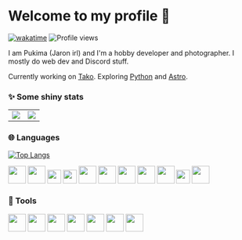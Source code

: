 # Welcome to my profile 👋
[![wakatime](https://wakatime.com/badge/user/b2c79944-f8be-4ec3-ba15-c571148b471a.svg)](https://wakatime.com/@b2c79944-f8be-4ec3-ba15-c571148b471a) ![Profile views](https://komarev.com/ghpvc/?username=Pukimaa)

I am Pukima (Jaron irl) and I'm a hobby developer and photographer. I mostly do web dev and Discord stuff.

Currently working on [Tako](https://github.com/tako-discord). Exploring [Python](https://python.org) and [Astro](https://astro.build).

### ✨ Some shiny stats
<table>
<td align="center" style="padding=0;width=50%;"><img src="https://github-readme-stats.vercel.app/api?username=Pukimaa&show_icons=true&theme=dark&hide_border=true" /></td>
<td align="center" style="padding=0;width=50%;"><a href="https://github.com/Pukimaa"><img src="https://github-readme-streak-stats.herokuapp.com/?user=Pukimaa&theme=dark&hide_border=true" /></a></td>
</table>

### 🌐 Languages
[![Top Langs](https://github-readme-stats.vercel.app/api/top-langs/?username=Pukimaa&layout=compact&theme=dark&hide_border=true)](https://github.com/anuraghazra/github-readme-stats)

<img src="https://cdn.jsdelivr.net/gh/devicons/devicon/icons/html5/html5-original.svg" height="36px" /> <img src="https://cdn.jsdelivr.net/gh/devicons/devicon/icons/css3/css3-original.svg" height="36px" /> <img src="https://cdn.jsdelivr.net/gh/devicons/devicon/icons/tailwindcss/tailwindcss-plain.svg" height="28px" /> <img src="https://cdn.jsdelivr.net/gh/devicons/devicon/icons/sass/sass-original.svg" height="28px" /> <img src="https://cdn.jsdelivr.net/gh/devicons/devicon/icons/python/python-original.svg" height="36px" /> <img src="https://astro.build/assets/press/logomark-dark.svg" height="36px" /> <img src="https://cdn.jsdelivr.net/gh/devicons/devicon/icons/javascript/javascript-original.svg" height="36px" /> <img src="https://cdn.jsdelivr.net/gh/devicons/devicon/icons/typescript/typescript-original.svg" height="36px" /> <img src="https://cdn.jsdelivr.net/gh/devicons/devicon/icons/nodejs/nodejs-original.svg" height="36px" /> <img src="https://cdn.jsdelivr.net/gh/devicons/devicon/icons/discordjs/discordjs-original.svg" height="28px" /> <img src="https://cdn.jsdelivr.net/gh/devicons/devicon/icons/react/react-original.svg" height="36px" />

### 🔧 Tools
<img src="https://cdn.jsdelivr.net/gh/devicons/devicon/icons/vscode/vscode-original.svg" height="36px" /> <img src="https://cdn.jsdelivr.net/gh/devicons/devicon/icons/figma/figma-original.svg" height="36px" /> <img src="https://cdn.jsdelivr.net/gh/devicons/devicon/icons/postgresql/postgresql-original.svg" height="36px" /> <img src="https://cdn.jsdelivr.net/gh/devicons/devicon/icons/linux/linux-original.svg" height="36px" /> <img src="https://cdn.jsdelivr.net/gh/devicons/devicon/icons/chrome/chrome-original.svg" height="36px" /> <img src="https://cdn.jsdelivr.net/gh/devicons/devicon/icons/nginx/nginx-original.svg" height="36px" /> <img src="https://cdn.jsdelivr.net/gh/devicons/devicon/icons/yarn/yarn-original.svg" height="36px" />
